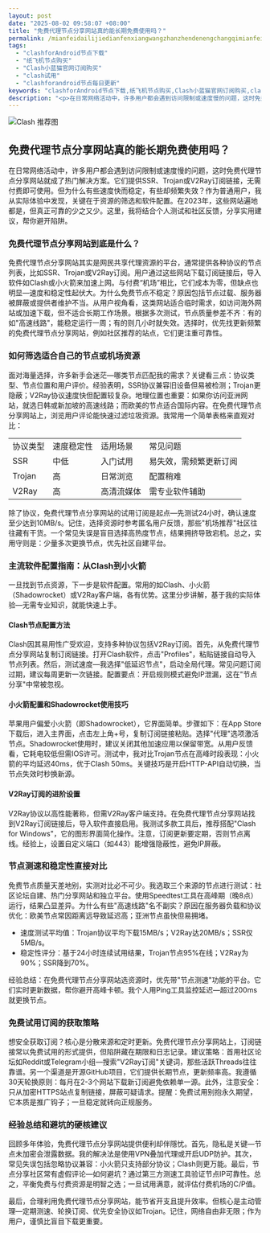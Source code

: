 ```yaml
---
layout: post
date: "2025-08-02 09:58:07 +08:00"
title: "免费代理节点分享网站真的能长期免费使用吗？"
permalink: /mianfeidailijiedianfenxiangwangzhanzhendenengchangqimianfeishiyongma/
tags:
  - "clashforAndroid节点下载"
  - "纸飞机节点购买"
  - "Clash小蓝猫官网订阅购买"
  - "clash试用"
  - "clashforandroid节点每日更新"
keywords: "clashforAndroid节点下载,纸飞机节点购买,Clash小蓝猫官网订阅购买,clash试用,clashforandroid节点每日更新"
description: "<p>在日常网络活动中，许多用户都会遇到访问限制或速度慢的问题，这时免费代理节点分享网站就成了热门解决方案。它们提供SSR、Trojan或V2Ray订阅链接，无需付费即可使用。但为什么有些速度快而稳定，有些却频繁失效？作为普通用户，我从实际体验中发现，关键在于资源的筛选和软件配置。在2023年，这些网站遍地都是，但真正可靠的少之又少。这里，我将结合个人测试和社区反馈，分享实用建议，帮你避开陷阱。</p>"
---
```


![Clash 推荐图](https://clashjd.github.io/assets/img/clash订阅节点购买.png)

## 免费代理节点分享网站真的能长期免费使用吗？

<p>在日常网络活动中，许多用户都会遇到访问限制或速度慢的问题，这时免费代理节点分享网站就成了热门解决方案。它们提供SSR、Trojan或V2Ray订阅链接，无需付费即可使用。但为什么有些速度快而稳定，有些却频繁失效？作为普通用户，我从实际体验中发现，关键在于资源的筛选和软件配置。在2023年，这些网站遍地都是，但真正可靠的少之又少。这里，我将结合个人测试和社区反馈，分享实用建议，帮你避开陷阱。</p>
<h3>免费代理节点分享网站到底是什么？</h3>
<p>免费代理节点分享网站其实是网民共享代理资源的平台，通常提供各种协议的节点列表，比如SSR、Trojan或V2Ray订阅。用户通过这些网站下载订阅链接后，导入软件如Clash或小火箭来加速上网。与付费“机场”相比，它们成本为零，但缺点也明显—速度和稳定性起伏大。为什么免费节点不稳定？原因包括节点过载、服务器被屏蔽或提供者维护不当。从用户视角看，这类网站适合临时需求，如访问海外网站或加速下载，但不适合长期工作场景。根据多次测试，节点质量参差不齐：有的如"高速线路"，能稳定运行一周；有的则几小时就失效。选择时，优先找更新频繁的免费代理节点分享网站，例如社区推荐的站点，它们更注重可靠性。</p>
<h3>如何筛选适合自己的节点或机场资源</h3>
<p>面对海量选择，许多新手会迷茫—哪类节点匹配我的需求？关键看三点：协议类型、节点位置和用户评价。经验表明，SSR协议兼容旧设备但易被检测；Trojan更隐蔽；V2Ray协议速度快但配置较复杂。地理位置也重要：如果你访问亚洲网站，就选日韩或新加坡的高速线路；而欧美的节点适合国际内容。在免费代理节点分享网站上，浏览用户评论能快速过滤垃圾资源。我常用一个简单表格来直观对比：</p>
<table>
<tr><td>协议类型</td><td>速度稳定性</td><td>适用场景</td><td>常见问题</td></tr>
<tr><td>SSR</td><td>中低</td><td>入门试用</td><td>易失效，需频繁更新订阅</td></tr>
<tr><td>Trojan</td><td>高</td><td>日常浏览</td><td>配置稍难</td></tr>
<tr><td>V2Ray</td><td>高</td><td>高清流媒体</td><td>需专业软件辅助</td></tr>
</table>
<p>除了协议，免费代理节点分享网站的试用订阅是起点—先测试24小时，确认速度至少达到10MB/s。记住，选择资源时参考匿名用户反馈，那些"机场推荐"社区往往藏有干货。一个常见失误是盲目选择高热度节点，结果拥挤导致宕机。总之，实用守则是：少量多次更换节点，优先社区自建平台。</p>
<h3>主流软件配置指南：从Clash到小火箭</h3>
<p>一旦找到节点资源，下一步是软件配置。常用的如Clash、小火箭（Shadowrocket）或V2Ray客户端，各有优势。这里分步讲解，基于我的实际体验—无需专业知识，就能快速上手。</p>
<h4>Clash节点配置方法</h4>
<p>Clash因其易用性广受欢迎，支持多种协议包括V2Ray订阅。首先，从免费代理节点分享网站复制订阅链接。打开Clash软件，点击"Profiles"，粘贴链接自动导入节点列表。然后，测试速度—我选择"低延迟节点"，启动全局代理。常见问题订阅过期，建议每周更新一次链接。配置要点：开启规则模式避免IP泄漏，这在"节点分享"中常被忽视。</p>
<h4>小火箭配置和Shadowrocket使用技巧</h4>
<p>苹果用户偏爱小火箭（即Shadowrocket），它界面简单。步骤如下：在App Store下载后，进入主界面，点击左上角+号，复制订阅链接粘贴。选择"代理"选项激活节点。Shadowrocket使用时，建议关闭其他加速应用以保留带宽。从用户反馈看，它耗电较低但需IOS许可。测试中，我对比Trojan节点在高峰时段表现：小火箭的平均延迟40ms，优于Clash 50ms。关键技巧是开启HTTP-API自动切换，当节点失效时秒换新源。</p>
<h4>V2Ray订阅的进阶设置</h4>
<p>V2Ray协议以高性能著称，但需V2Ray客户端支持。在免费代理节点分享网站找到V2Ray订阅链接后，导入软件直接启用。我测试多款工具后，推荐搭配"Clash for Windows"，它的图形界面简化操作。注意，订阅更新要定期，否则节点离线。经验上，设置自定义端口（如443）能增强隐蔽性，避免IP屏蔽。</p>
<h3>节点测速和稳定性直接对比</h3>
<p>免费节点质量天差地别，实测对比必不可少。我选取三个来源的节点进行测试：社区论坛自建、热门分享网站和独立平台。使用Speedtest工具在高峰期（晚8点）运行，结果凸显差异。为什么有些"高速线路"名不副实？原因在服务器负载和协议优化：欧美节点常因距离远导致延迟高；亚洲节点虽快但易拥堵。</p>
<ul>
<li>速度测试平均值：Trojan协议平均下载15MB/s；V2Ray达20MB/s；SSR仅5MB/s。</li>
<li>稳定性评分：基于24小时连续试用结果，Trojan节点95%在线；V2Ray为90%；SSR降到70%。</li>
</ul>
<p>经验总结：在免费代理节点分享网站选资源时，优先带"节点测速"功能的平台。它们实时更新数据，帮你避开高峰卡顿。我个人用Ping工具监控延迟—超过200ms就更换节点。</p>
<h3>免费试用订阅的获取策略</h3>
<p>想安全获取订阅？核心是分散来源和定时更新。免费代理节点分享网站上，订阅链接常以免费试用的形式提供，但陷阱藏在期限和日志记录。建议策略：首用社区论坛如Reddit或Telegram小组—搜索"V2Ray订阅"关键词，那些活跃Threads往往靠谱。另一个渠道是开源GitHub项目，它们提供长期节点，更新频率高。我遵循30天轮换原则：每月在2-3个网站下载新订阅避免依赖单一源。此外，注意安全：只从加密HTTPS站点复制链接，屏蔽可疑请求。提醒：免费试用别抱永久期望，它本质是推广钩子；一旦稳定就转向正规服务。</p>
<h3>经验总结和避坑的硬核建议</h3>
<p>回顾多年体验，免费代理节点分享网站提供便利却伴隱忧。首先，隐私是关键—节点未加密会泄露数据。我的解决法是使用VPN叠加代理或开启UDP防护。其次，常见失误包括忽略协议兼容：小火箭只支持部分协议；Clash则更万能。最后，节点分享社区常有虚假评论—如何避坑？通过第三方测速工具验证节点IP可靠性。总之，平衡免费与付费资源是明智之选；一旦试用满意，就评估付费机场的C/P值。</p>
<p>最后，合理利用免费代理节点分享网站，能节省开支且提升效率。但核心是主动管理—定期测速、轮换订阅、优先安全协议如Trojan。记住，网络自由非无限；作为用户，谨慎比盲目下载更重要。</p>